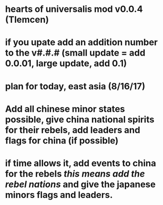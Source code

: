 # hearts of universalis mod v0.0.4 (Tlemcen)
# if you upate add an addition number to the v#.#.# (small update = add 0.0.01, large update, add 0.1)
# plan for today, east asia (8/16/17)
# Add all chinese minor states possible, give china national spirits for their rebels, add leaders and flags for china (if possible)
# if time allows it, add events to china for the rebels *this means add the rebel nations* and give the japanese minors flags and leaders.

